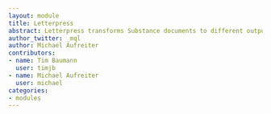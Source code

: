 ```yaml
---
layout: module
title: Letterpress
abstract: Letterpress transforms Substance documents to different output formats, such as PDF, LaTeX, ePub.
author_twitter: _mql
author: Michael Aufreiter
contributors:
- name: Tim Baumann
  user: timjb
- name: Michael Aufreiter
  user: michael
categories:
- modules
---
```



